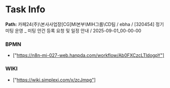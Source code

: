 # Task Info

**Path:** 카페24(주)\본사사업장\[CG]MI본부\MIH그룹\CD팀 / ebha / [320454] 정기 미팅 운영 _ 미팅 안건 등록 요청 및 일정 안내 / 2025-09-01_00-00-00

### BPMN
- ["https://n8n-mi-027-web.hanpda.com/workflow/Ab0FXCzcLTldogpY"]

### WIKI
- ["https://wiki.simplexi.com/x/zcJmpg"]

